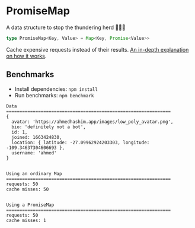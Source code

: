 # PromiseMap

A data structure to stop the thundering herd 🐎🐎🐎

```typescript
type PromiseMap<Key, Value> = Map<Key, Promise<Value>>
```
Cache expensive requests instead of their results.
[An in-depth explanation on how it works](https://ahmedhashim.app/words/the-promisemap-or-how-i-learned-to-stop-worrying-and-love-the-event-loop/).

## Benchmarks

* Install dependencies: `npm install`
* Run benchmarks: `npm benchmark`

```
Data
==============================================================
{
  avatar: 'https://ahmedhashim.app/images/low_poly_avatar.png',
  bio: 'definitely not a bot',
  id: 1,
  joined: 1663424830,
  location: { latitude: -27.09962924203303, longitude: -109.34637304606693 },
  username: 'ahmed'
}


Using an ordinary Map
==============================================================
requests: 50
cache misses: 50


Using a PromiseMap
==============================================================
requests: 50
cache misses: 1
```
